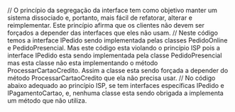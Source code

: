 // O princípio da segregação da interface tem como objetivo manter um sistema dissociado e, portanto, mais fácil de refatorar, alterar e reimplementar. Este princípio afirma que os clientes não devem ser forçados a depender das interfaces que eles não usam.
// Neste código temos a interface IPedido sendo implementada pelas classes PedidoOnline e PedidoPresencial. Mas este código esta violando o princípio ISP pois a interface IPedido esta sendo implementada pela classe PedidoPresencial mas esta classe não esta implementando o método ProcessarCartaoCredito. Assim a classe esta sendo forçada a depender do método ProcessarCartaoCredito que ela não precisa usar.
// No código abaixo adequado ao princípio ISP, se tem interfaces específicas IPedido e IPagamentoCartao, e, nenhuma classe esta sendo obrigada a implementa um método que não utiliza.
